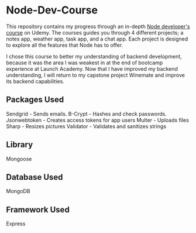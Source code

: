 # Node-Dev-Course
This repository contains my progress through an in-depth [Node developer's course](https://www.udemy.com/course/the-complete-nodejs-developer-course-2/ "Click for more details") on Udemy. The courses guides you through 4 different projects; a notes app, weather app, task app, and a chat app. Each project is designed to explore all the features that Node has to offer.

I chose this course to better my understanding of backend development, because it was the area I was weakest in at the end of bootcamp experience at Launch Academy. Now that I have improved my backend understanding, I will return to my capstone project Winemate and improve its backend capabilities.

## Packages Used
Sendgrid - Sends emails.
B-Crypt - Hashes and check passwords.
Jsonwebtoken - Creates access tokens for app users
Multer - Uploads files
Sharp - Resizes pictures
Validator - Validates and sanitizes strings

## Library
Mongoose

## Database Used
MongoDB

## Framework Used
Express